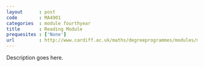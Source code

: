 ```yaml
---
layout      : post
code        : MA4901
categories  : module fourthyear
title       : Reading Module
prequesites : ['None']
url         : http://www.cardiff.ac.uk/maths/degreeprogrammes/modules/ma4901.html
---
```

Description goes here.
